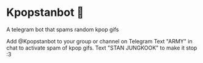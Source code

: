 # Kpopstanbot 💖
A telegram bot that spams random kpop gifs

Add @Kpopstanbot to your group or channel on Telegram 
Text "ARMY" in chat to activate spam of kpop gifs. 
Text "STAN JUNGKOOK" to make it stop :3

